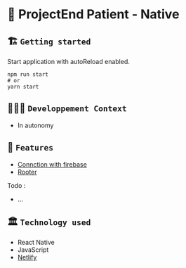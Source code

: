 # 🚀 ProjectEnd Patient - Native

## 🏗️ `Getting started`
Start application with autoReload enabled.
```
npm run start
# or
yarn start
```

## 🧑🏽‍💻 `Developpement Context`
- In autonomy

## 🧱 `Features`
- [Connction with firebase](https://rnfirebase.io/)
- [Rooter](https://v5.reactrouter.com/native/guides/quick-start)

Todo :
- ...

## 🏛️ `Technology used`
- React Native
- JavaScript
- [Netlify](...)
